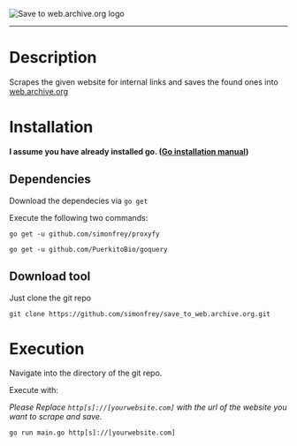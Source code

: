 ![Save to web.archive.org logo](https://github.com/simonfrey/save_to_web.archive.org/raw/master/logo.png "Save to web.archive.org logo")

---

# Description
Scrapes the given website for internal links and saves the found ones into [web.archive.org](https://web.archive.org/)

# Installation
**I assume you have already installed go. ([Go installation manual](https://golang.org/doc/install))**

## Dependencies

Download the dependecies via `go get`

Execute the following two commands:

```
go get -u github.com/simonfrey/proxyfy
```

```
go get -u github.com/PuerkitoBio/goquery
```

## Download tool

Just clone the git repo

```
git clone https://github.com/simonfrey/save_to_web.archive.org.git
```

# Execution

Navigate into the directory of the git repo.

Execute with: 

*Please Replace `http[s]://[yourwebsite.com]` with the url of the website you want to scrape and save.*
```
go run main.go http[s]://[yourwebsite.com]
```